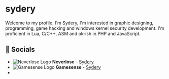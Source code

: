 # sydery
Welcome to my profile. I'm Sydery, I'm interested in graphic designing, programming, game hacking and windows kernel security development. I'm proficient in Lua, C/C++, ASM and ok-ish in PHP and JavaScript.
## 💬 Socials
- ![Neverlose Logo](https://i.imgur.com/onkOahh.png) __Neverlose__ - [Sydery](https://forum.neverlose.cc/u/Sydery)
- ![Gamesense Logo](https://gamesense.pub/favicon.ico) __Gamesense__ - [Sydery](https://gamesense.pub/forums/profile.php?id=5780)
- 
